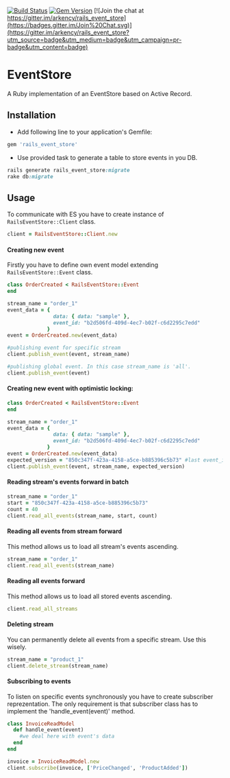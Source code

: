 [![Build Status](https://travis-ci.org/arkency/rails_event_store.svg?branch=master)](https://travis-ci.org/arkency/rails_event_store)
[![Gem Version](https://badge.fury.io/rb/rails_event_store.svg)](http://badge.fury.io/rb/rails_event_store)
[![Join the chat at https://gitter.im/arkency/rails_event_store](https://badges.gitter.im/Join%20Chat.svg)](https://gitter.im/arkency/rails_event_store?utm_source=badge&utm_medium=badge&utm_campaign=pr-badge&utm_content=badge)

# EventStore

A Ruby implementation of an EventStore based on Active Record.

## Installation

* Add following line to your application's Gemfile:

```ruby
gem 'rails_event_store'
```

* Use provided task to generate a table to store events in you DB.

```ruby
rails generate rails_event_store:migrate
rake db:migrate
```

## Usage

To communicate with ES you have to create instance of `RailsEventStore::Client` class.

```ruby
client = RailsEventStore::Client.new
```

#### Creating new event

Firstly you have to define own event model extending `RailsEventStore::Event` class.

```ruby
class OrderCreated < RailsEventStore::Event
end
```

```ruby
stream_name = "order_1"
event_data = {
               data: { data: "sample" },
               event_id: "b2d506fd-409d-4ec7-b02f-c6d2295c7edd"
             }
event = OrderCreated.new(event_data)

#publishing event for specific stream
client.publish_event(event, stream_name)

#publishing global event. In this case stream_name is 'all'.
client.publish_event(event)
```

#### Creating new event with optimistic locking:

```ruby
class OrderCreated < RailsEventStore::Event
end
```

```ruby
stream_name = "order_1"
event_data = {
               data: { data: "sample" },
               event_id: "b2d506fd-409d-4ec7-b02f-c6d2295c7edd"
             }
event = OrderCreated.new(event_data)
expected_version = "850c347f-423a-4158-a5ce-b885396c5b73" #last event_id
client.publish_event(event, stream_name, expected_version)
```

#### Reading stream's events forward in batch

```ruby
stream_name = "order_1"
start = "850c347f-423a-4158-a5ce-b885396c5b73"
count = 40
client.read_all_events(stream_name, start, count)
```

#### Reading all events from stream forward

This method allows us to load all stream's events ascending.

```ruby
stream_name = "order_1"
client.read_all_events(stream_name)
```

#### Reading all events forward

This method allows us to load all stored events ascending.

```ruby
client.read_all_streams
```

#### Deleting stream

You can permanently delete all events from a specific stream. Use this wisely.

```ruby
stream_name = "product_1"
client.delete_stream(stream_name)
```

#### Subscribing to events

To listen on specific events synchronously you have to create subscriber reprezentation. The only requirement is that subscriber class has to implement the 'handle_event(event)' method.

```ruby
class InvoiceReadModel
  def handle_event(event)
    #we deal here with event's data
  end
end
```

```ruby
invoice = InvoiceReadModel.new
client.subscribe(invoice, ['PriceChanged', 'ProductAdded'])
```
